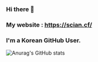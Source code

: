 ### Hi there 👋
### My website : https://scian.cf/
### I'm a Korean GitHub User.
![Anurag's GitHub stats](https://github-readme-stats.vercel.app/api?username=hoony6134&show_icons=true&theme=radical)
